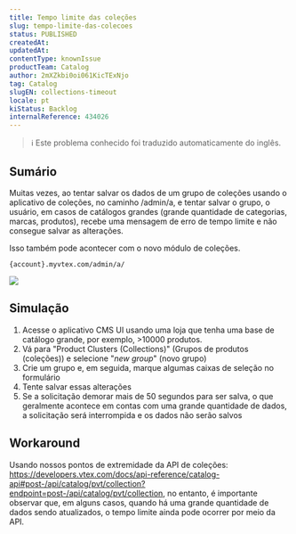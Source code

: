 ```yaml
---
title: Tempo limite das coleções
slug: tempo-limite-das-colecoes
status: PUBLISHED
createdAt: 
updatedAt: 
contentType: knownIssue
productTeam: Catalog
author: 2mXZkbi0oi061KicTExNjo
tag: Catalog
slugEN: collections-timeout
locale: pt
kiStatus: Backlog
internalReference: 434026
---
```


>ℹ️ Este problema conhecido foi traduzido automaticamente do inglês.

## Sumário


Muitas vezes, ao tentar salvar os dados de um grupo de coleções usando o aplicativo de coleções, no caminho /admin/a, e tentar salvar o grupo, o usuário, em casos de catálogos grandes (grande quantidade de categorias, marcas, produtos), recebe uma mensagem de erro de tempo limite e não consegue salvar as alterações.

Isso também pode acontecer com o novo módulo de coleções.

`{account}.myvtex.com/admin/a/`

 ![](https://vtexhelp.zendesk.com/attachments/token/pBcpo1sWfBMio0mpL5iMc4Iek/?name=inline-1265713773.png)
## Simulação


1) Acesse o aplicativo CMS UI usando uma loja que tenha uma base de catálogo grande, por exemplo, >10000 produtos.
2) Vá para "Product Clusters (Collections)" (Grupos de produtos (coleções)) e selecione "_new group_" (novo grupo)
3) Crie um grupo e, em seguida, marque algumas caixas de seleção no formulário
4) Tente salvar essas alterações
5) Se a solicitação demorar mais de 50 segundos para ser salva, o que geralmente acontece em contas com uma grande quantidade de dados, a solicitação será interrompida e os dados não serão salvos
## Workaround


Usando nossos pontos de extremidade da API de coleções: https://developers.vtex.com/docs/api-reference/catalog-api#post-/api/catalog/pvt/collection?endpoint=post-/api/catalog/pvt/collection, no entanto, é importante observar que, em alguns casos, quando há uma grande quantidade de dados sendo atualizados, o tempo limite ainda pode ocorrer por meio da API.
